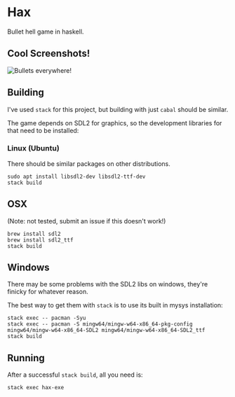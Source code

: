 # Hax
Bullet hell game in haskell.


## Cool Screenshots!
![Bullets everywhere!](https://media.discordapp.net/attachments/251783968515555330/500567570533974026/unknown.png?width=423&height=590)


## Building
I've used `stack` for this project, but building with just `cabal` should
be similar.

The game depends on SDL2 for graphics, so the development libraries
for that need to be installed:

### Linux (Ubuntu)
There should be similar packages on other distributions.

```
sudo apt install libsdl2-dev libsdl2-ttf-dev
stack build
```

## OSX
(Note: not tested, submit an issue if this doesn't work!)

```
brew install sdl2
brew install sdl2_ttf
stack build
```

## Windows
There may be some problems with the SDL2 libs on windows, they're finicky
for whatever reason.

The best way to get them with `stack` is to use its built in mysys
installation:

```
stack exec -- pacman -Syu
stack exec -- pacman -S mingw64/mingw-w64-x86_64-pkg-config mingw64/mingw-w64-x86_64-SDL2 mingw64/mingw-w64-x86_64-SDL2_ttf
stack build
```

## Running
After a successful `stack build`, all you need is:

```
stack exec hax-exe
```
